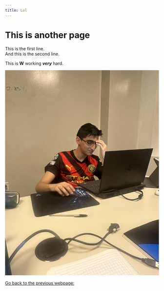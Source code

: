 ```yaml
---
title: Lol
---
```


# This is another page

This is the first line. <br> 
And this is the second line.

This is **W** working ***very*** hard.


![W working](image_67218433.JPG)


[Go back to the previous webpage:](index.md)


